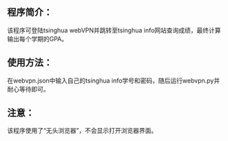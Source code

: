 ## 程序简介：
该程序可登陆tsinghua webVPN并跳转至tsinghua info网站查询成绩，最终计算输出每个学期的GPA。

## 使用方法：
在webvpn.json中输入自己的tsinghua info学号和密码，随后运行webvpn.py并耐心等待即可。

## 注意：
该程序使用了“无头浏览器”，不会显示打开浏览器界面。